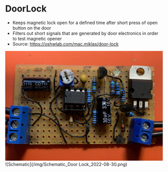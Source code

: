 # DoorLock
* Keeps magnetic lock open for a defined time after short press of open button on the door
* Filters out short signals that are generated by door electronics in order to test magnetic opener
* Source: https://oshwlab.com/mac.miklas/door-lock

![PCB](/img/pcb_prototype.jpeg)
![Schematic](/img/Schematic_Door Lock_2022-08-30.png)
